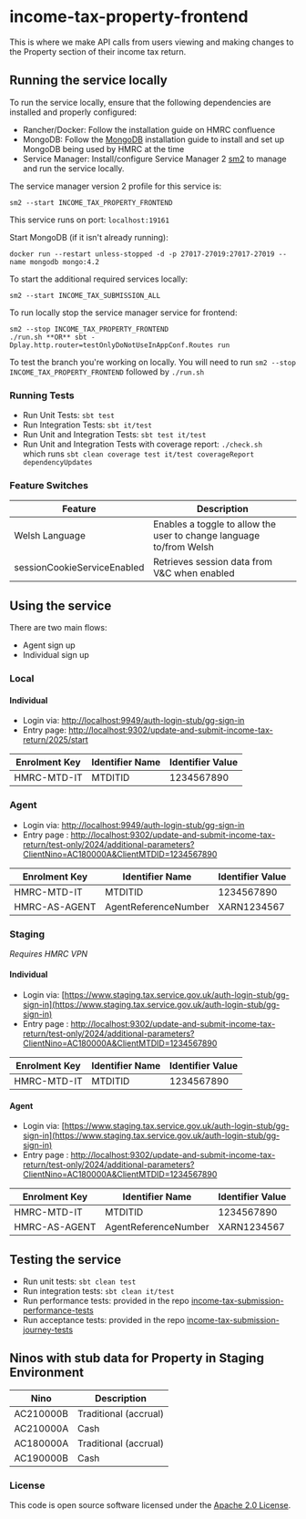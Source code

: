 
# income-tax-property-frontend

This is where we make API calls from users viewing and making changes to the Property section of their income tax return.

## Running the service locally

To run the service locally, ensure that the following dependencies are installed and properly configured:

- Rancher/Docker: Follow the installation guide on HMRC confluence
- MongoDB: Follow the [MongoDB](https://docs.mongodb.com/manual/installation/) installation guide to install and set up MongoDB being used by HMRC at the time
- Service Manager: Install/configure Service Manager 2 [sm2](https://github.com/hmrc/sm2) to manage and run the service locally.

The service manager version 2 profile for this service is:

    sm2 --start INCOME_TAX_PROPERTY_FRONTEND

This service runs on port: `localhost:19161`

Start MongoDB (if it isn't already running):

    docker run --restart unless-stopped -d -p 27017-27019:27017-27019 --name mongodb mongo:4.2

To start the additional required services locally:

    sm2 --start INCOME_TAX_SUBMISSION_ALL

To run locally stop the service manager service for frontend:

    sm2 --stop INCOME_TAX_PROPERTY_FRONTEND
    ./run.sh **OR** sbt -Dplay.http.router=testOnlyDoNotUseInAppConf.Routes run

To test the branch you're working on locally. You will need to run `sm2 --stop INCOME_TAX_PROPERTY_FRONTEND` followed by
`./run.sh`

### Running Tests

- Run Unit Tests:  `sbt test`
- Run Integration Tests: `sbt it/test`
- Run Unit and Integration Tests: `sbt test it/test`
- Run Unit and Integration Tests with coverage report: `./check.sh`<br/>
  which runs `sbt clean coverage test it/test coverageReport dependencyUpdates`

### Feature Switches

| Feature                         | Description                                                         |
|---------------------------------|---------------------------------------------------------------------|
| Welsh Language                  | Enables a toggle to allow the user to change language to/from Welsh |
| sessionCookieServiceEnabled     | Retrieves session data from V&C when enabled                        |

## Using the service

There are two main flows:

* Agent sign up
* Individual sign up

### Local

#### Individual
* Login via: [http://localhost:9949/auth-login-stub/gg-sign-in](http://localhost:9949/auth-login-stub/gg-sign-in)
* Entry page: [http://localhost:9302/update-and-submit-income-tax-return/2025/start](http://localhost:9302/update-and-submit-income-tax-return/2025/start)

| Enrolment Key | Identifier Name | Identifier Value |
|---------------|-----------------|------------------|
| HMRC-MTD-IT   | MTDITID         | 1234567890       |


### Agent 
* Login via: [http://localhost:9949/auth-login-stub/gg-sign-in](http://localhost:9949/auth-login-stub/gg-sign-in)
* Entry page : [http://localhost:9302/update-and-submit-income-tax-return/test-only/2024/additional-parameters?ClientNino=AC180000A&ClientMTDID=1234567890](http://localhost:9302/update-and-submit-income-tax-return/test-only/2024/additional-parameters?ClientNino=AC180000A&ClientMTDID=1234567890)

| Enrolment Key  | Identifier Name      | Identifier Value	 |
|----------------|----------------------|-------------------|
| HMRC-MTD-IT    | MTDITID              | 1234567890        |
| HMRC-AS-AGENT  | AgentReferenceNumber | XARN1234567       |

### Staging

*Requires HMRC VPN*

#### Individual
* Login via: [https://www.staging.tax.service.gov.uk/auth-login-stub/gg-sign-in](https://www.staging.tax.service.gov.uk/auth-login-stub/gg-sign-in)
* Entry page : [http://localhost:9302/update-and-submit-income-tax-return/test-only/2024/additional-parameters?ClientNino=AC180000A&ClientMTDID=1234567890](http://localhost:9302/update-and-submit-income-tax-return/test-only/2024/additional-parameters?ClientNino=AC180000A&ClientMTDID=1234567890)

| Enrolment Key | Identifier Name | Identifier Value |
|---------------|-----------------|------------------|
| HMRC-MTD-IT   | MTDITID         | 1234567890       |

#### Agent
* Login via: [https://www.staging.tax.service.gov.uk/auth-login-stub/gg-sign-in](https://www.staging.tax.service.gov.uk/auth-login-stub/gg-sign-in)
* Entry page : [http://localhost:9302/update-and-submit-income-tax-return/test-only/2024/additional-parameters?ClientNino=AC180000A&ClientMTDID=1234567890](http://localhost:9302/update-and-submit-income-tax-return/test-only/2024/additional-parameters?ClientNino=AC180000A&ClientMTDID=1234567890)

| Enrolment Key  | Identifier Name      | Identifier Value	 |
|----------------|----------------------|-------------------|
| HMRC-MTD-IT    | MTDITID              | 1234567890        |
| HMRC-AS-AGENT  | AgentReferenceNumber | XARN1234567       |


## Testing the service

* Run unit tests: `sbt clean test`
* Run integration tests: `sbt clean it/test`
* Run performance tests: provided in the repo [income-tax-submission-performance-tests](https://github.com/hmrc/income-tax-submission-performance-tests)
* Run acceptance tests: provided in the repo [income-tax-submission-journey-tests](https://github.com/hmrc/income-tax-submission-journey-tests)

## Ninos with stub data for Property in Staging Environment

| Nino      | Description           |
|-----------|-----------------------|
| AC210000B | Traditional (accrual) |
| AC210000A | Cash                  |
| AC180000A | Traditional (accrual) | 
| AC190000B | Cash                  |

### License

This code is open source software licensed under the [Apache 2.0 License]("http://www.apache.org/licenses/LICENSE-2.0.html").
